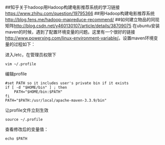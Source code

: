 ##知乎关于hadoop用Hadoop构建电影推荐系统的学习链接<https://www.zhihu.com/question/19795366>
##用Hadoop构建电影推荐系统<http://blog.fens.me/hadoop-mapreduce-recommend/>
##如何建立物品的同现矩阵<http://blog.csdn.net/y460130107/article/details/38709075>
在ubuntu安装maven的时候，遇到了配置环境变量的问题。这里有一个很好的链接<http://www.powerxing.com/linux-environment-variable/>。设置maven环境变量的过程如下：

进入/etc，在管理员权限下
```
vim ~/.profile
```
编辑profile
```
#set PATH so it includes user's private bin if it exists
if [ -d "$HOME/bin" ] ; then
    PATH="$HOME/bin:$PATH"
fi
PATH="$PATH:/usr/local/apache-maven-3.3.9/bin"
```
让profile文件立刻生效
```
source ~/.profile
```
查看修改后的变量值：
```
echo $PATH
```
